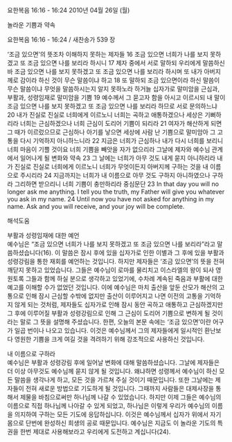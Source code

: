 요한복음 16:16 - 16:24 
2010년 04월 26일 (월)

놀라운 기쁨과 약속



요한복음 16:16 - 16:24 / 새찬송가 539 장


‘조금 있으면’의 뜻조차 이해하지 못하는 제자들 
16 조금 있으면 너희가 나를 보지 못하겠고 또 조금 있으면 나를 보리라 하시니 17 제자 중에서 서로 말하되 우리에게 말씀하신 바 조금 있으면 나를 보지 못하겠고 또 조금 있으면 나를 보리라 하시며 또 내가 아버지께로 감이라 하신 것이 무슨 말씀이냐 하고 18 또 말하되 조금 있으면이라 하신 말씀이 무슨 말씀이냐 무엇을 말씀하시는지 알지 못하노라 하거늘
십자가로 말미암을 근심과, 부활과, 성령임재로 말미암을 기쁨 
19 예수께서 그 묻고자 함을 아시고 이르시되 내 말이 조금 있으면 나를 보지 못하겠고 또 조금 있으면 나를 보리라 하므로 서로 문의하느냐 20 내가 진실로 진실로 너희에게 이르노니 너희는 곡하고 애통하겠으나 세상은 기뻐하리라 너희는 근심하겠으나 너희 근심이 도리어 기쁨이 되리라 21 여자가 해산하게 되면 그 때가 이르렀으므로 근심하나 아기를 낳으면 세상에 사람 난 기쁨으로 말미암아 그 고통을 다시 기억하지 아니하느니라 22 지금은 너희가 근심하나 내가 다시 너희를 보리니 너희 마음이 기쁠 것이요 너희 기쁨을 빼앗을 자가 없으리라
그날에 제자와 예수님 관계에서 일어나게 될 변화와 약속
23 그 날에는 너희가 아무 것도 내게 묻지 아니하리라 내가 진실로 진실로 너희에게 이르노니 너희가 무엇이든지 아버지께 구하는 것을 내 이름으로 주시리라 24 지금까지는 너희가 내 이름으로 아무 것도 구하지 아니하였으나 구하라 그리하면 받으리니 너희 기쁨이 충만하리라
중심문단  23 In that day you will no longer ask me anything.  I tell you the truth, my Father will give you whatever you ask in my name.  24 Until now you have not asked for anything in my name.  Ask and you will receive, and your joy will be complete.

해석도움





부활과 성령임재에 대한 예언  
예수님은 “조금 있으면 너희가 나를 보지 못하겠고 또 조금 있으면 나를 보리라”라고 말씀하셨습니다(16). 이 말씀은 잠시 후에 있을 십자가로 인한 이별과 그 후에 있을 부활과 성령강림을 통한 재회를 예언하는 것입니다. 하지만 제자들은 ‘조금 있으면’의 뜻을 전혀 깨닫지 못하고 있었습니다. 그들은 예수님이 로마를 물리치고 이스라엘의 왕이 되사 영원토록 그들과 함께 하실 분으로 생각하고 있었기에, 수차례 계속된 죽음과 부활에 대한 예고를 이해할 수가 없었던 것입니다. 이에 예수님은 마치 출산을 앞둔 산모가 해산의 고통으로 인해 잠시 근심할 수밖에 없지만 출산이 이루어지고 나면 이전의 고통을 기억하지 않게 되는 것처럼, 제자들도 십자가로 인해 잠시 동안 곡하고 애통하고 근심하겠지만 그 후에 이루어질 부활과 성령강림으로 인해 그 근심이 도리어 기쁨으로 변하게 될 것이라는 말로 그 뜻을 설명해 주셨습니다. 한편, 오늘의 본문 속에는 ‘조금 있으면’이란 어구가 일곱 번이나 나오고 있습니다. 이것은 예수님께서 그의 제자들에게 일시적인 환난보다 영원한 기쁨을 크게 여길 것을 격려하기 위해 강조적으로 사용하신 것입니다. 

내 이름으로 구하라  
예수님은 부활과 성령강림 후에 일어날 변화에 대해 말씀하셨습니다. 그날에 제자들은 더 이상 아무것도 예수님께 묻지 않게 될 것입니다. 왜냐하면 성령께서 예수님이 하신 모든 말씀을 생각나게 하고, 모든 것을 가르쳐 주실 것이기 때문입니다. 또한 그날에는 제자들이 전혀 새로운 방법으로 기도하게 될 것입니다. 그때까지 사람들은 대제사장을 통해서 제물을 바침으로써만 하나님께 나갈 수 있었습니다. 하지만 이제 그들은 예수님의 이름으로 직접 하나님께 나아갈 수 있게 되었고, 하나님은 이렇게 우리가 예수님의 이름을 의지하여 구하는 모든 기도에 응답하십니다. 이것은 예수님께서 십자가 위에서 자기 몸으로 단번에 완성하신 희생의 공로 때문입니다. 예수님은 지금도 이 놀라운 기도의 특권을 한번 제대로 사용해보라고 우리에게 도전하고 계십니다(24).